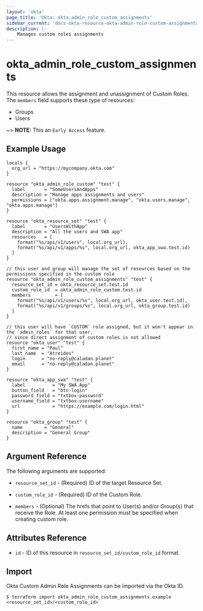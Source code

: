 ```yaml
---
layout: 'okta'
page_title: 'Okta: okta_admin_role_custom_assignments'
sidebar_current: 'docs-okta-resource-okta-admin-role-custom-assignments'
description: |-
    Manages custom roles assignments
---
```


# okta_admin_role_custom_assignments

This resource allows the assignment and unassignment of Custom Roles. The `members` field supports these type of resources:
 - Groups
 - Users

~> **NOTE:** This an `Early Access` feature.

## Example Usage

```hcl
locals {
  org_url = "https://mycompany.okta.com"
}

resource "okta_admin_role_custom" "test" {
  label       = "SomeUsersAndApps"
  description = "Manage apps assignments and users"
  permissions = ["okta.apps.assignment.manage", "okta.users.manage", "okta.apps.manage"]
}

resource "okta_resource_set" "test" {
  label       = "UsersWithApp"
  description = "All the users and SWA app"
  resources   = [
    format("%s/api/v1/users", local.org_url),
    format("%s/api/v1/apps/%s", local.org_url, okta_app_swa.test.id)
  ]
}

// this user and group will manage the set of resources based on the permissions specified in the custom role
resource "okta_admin_role_custom_assignments" "test" {
  resource_set_id = okta_resource_set.test.id
  custom_role_id  = okta_admin_role_custom.test.id
  members         = [
    format("%s/api/v1/users/%s", local.org_url, okta_user.test.id),
    format("%s/api/v1/groups/%s", local.org_url, okta_group.test.id)
  ]
}

// this user will have `CUSTOM` role assigned, but it won't appear in the `admin_roles` for that user,
// since direct assignment of custom roles is not allowed
resource "okta_user" "test" {
  first_name = "Paul"
  last_name  = "Atreides"
  login      = "no-reply@caladan.planet"
  email      = "no-reply@caladan.planet"
}

resource "okta_app_swa" "test" {
  label          = "My SWA App"
  button_field   = "btn-login"
  password_field = "txtbox-password"
  username_field = "txtbox-username"
  url            = "https://example.com/login.html"
}

resource "okta_group" "test" {
  name        = "General"
  description = "General Group"
}
```

## Argument Reference

The following arguments are supported:

- `resource_set_id` - (Required) ID of the target Resource Set.

- `custom_role_id` - (Required) ID of the Custom Role.

- `members` - (Optional) The hrefs that point to User(s) and/or Group(s) that receive the Role. At least one
  permission must be specified when creating custom role.

## Attributes Reference

- `id` - ID of this resource in `resource_set_id/custom_role_id` format.

## Import

Okta Custom Admin Role Assignments can be imported via the Okta ID.

```
$ terraform import okta_admin_role_custom_assignments.example <resource_set_id>/<custom_role_id>
```
